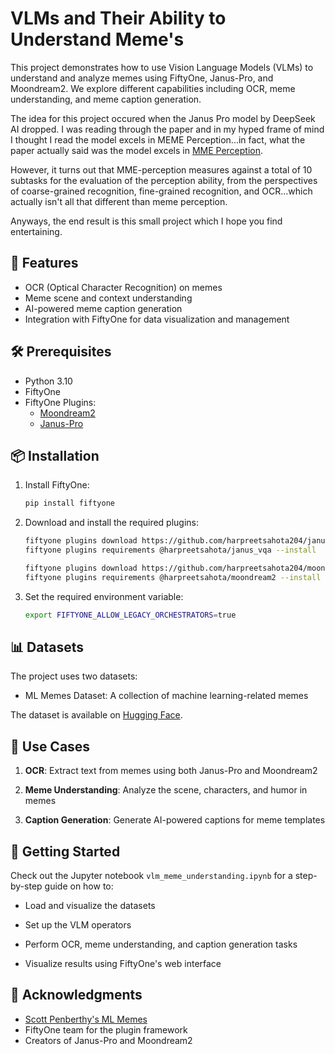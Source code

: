 # VLMs and Their Ability to Understand Meme's

This project demonstrates how to use Vision Language Models (VLMs) to understand and analyze memes using FiftyOne, Janus-Pro, and Moondream2. We explore different capabilities including OCR, meme understanding, and meme caption generation.

The idea for this project occured when the Janus Pro model by DeepSeek AI dropped. I was reading through the paper and in my hyped frame of mind I thought I read the model excels in MEME Perception...in fact, what the paper actually said was the model excels in [MME Perception](https://arxiv.org/abs/2306.13394). 

However, it turns out that MME-perception measures against a total of 10 subtasks for the evaluation of the perception ability, from the perspectives of coarse-grained recognition, fine-grained recognition, and OCR...which actually isn't all that different than meme perception.

Anyways, the end result is this small project which I hope you find entertaining.

## 🚀 Features

- OCR (Optical Character Recognition) on memes
- Meme scene and context understanding
- AI-powered meme caption generation
- Integration with FiftyOne for data visualization and management

## 🛠️ Prerequisites

- Python 3.10
- FiftyOne
- FiftyOne Plugins:
  - [Moondream2](https://github.com/harpreetsahota204/moondream2-plugin)
  - [Janus-Pro](https://github.com/harpreetsahota204/janus-vqa-fiftyone)

## 📦 Installation

1. Install FiftyOne:
   ```bash
   pip install fiftyone
   ```

2. Download and install the required plugins:
   ```bash
   fiftyone plugins download https://github.com/harpreetsahota204/janus-vqa-fiftyone
   fiftyone plugins requirements @harpreetsahota/janus_vqa --install

   fiftyone plugins download https://github.com/harpreetsahota204/moondream2-plugin
   fiftyone plugins requirements @harpreetsahota/moondream2 --install
   ```

3. Set the required environment variable:
   ```bash
   export FIFTYONE_ALLOW_LEGACY_ORCHESTRATORS=true
   ```

## 📊 Datasets

The project uses two datasets:
- ML Memes Dataset: A collection of machine learning-related memes

The dataset is available on [Hugging Face](https://huggingface.co/datasets/harpreetsahota/memes-dataset).

## 🎯 Use Cases

1. **OCR**: Extract text from memes using both Janus-Pro and Moondream2

2. **Meme Understanding**: Analyze the scene, characters, and humor in memes

3. **Caption Generation**: Generate AI-powered captions for meme templates

## 🚀 Getting Started

Check out the Jupyter notebook `vlm_meme_understanding.ipynb` for a step-by-step guide on how to:

- Load and visualize the datasets

- Set up the VLM operators

- Perform OCR, meme understanding, and caption generation tasks

- Visualize results using FiftyOne's web interface


## 🙏 Acknowledgments

- [Scott Penberthy's ML Memes](https://scott.ai/2019-08-06-memeified-ng)
- FiftyOne team for the plugin framework
- Creators of Janus-Pro and Moondream2
